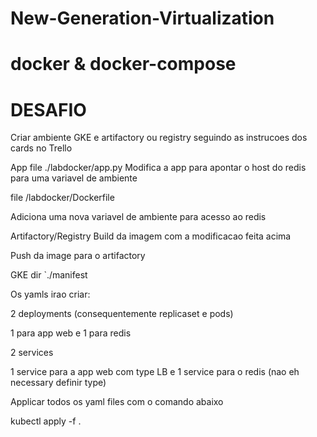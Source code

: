 # New-Generation-Virtualization

# docker & docker-compose

# DESAFIO
Criar ambiente GKE e artifactory ou registry seguindo as instrucoes dos cards no Trello

App file ./labdocker/app.py
Modifica a app para apontar o host do redis para uma variavel de ambiente

file /labdocker/Dockerfile

Adiciona uma nova variavel de ambiente para acesso ao redis

Artifactory/Registry
Build da imagem com a modificacao feita acima

Push da image para o artifactory

GKE
dir `./manifest

Os yamls irao criar:

2 deployments (consequentemente replicaset e pods)

1 para app web e 1 para redis

2 services

1 service para a app web com type LB e 1 service para o redis (nao eh necessary definir type)

Applicar todos os yaml files com o comando abaixo

kubectl apply -f .
